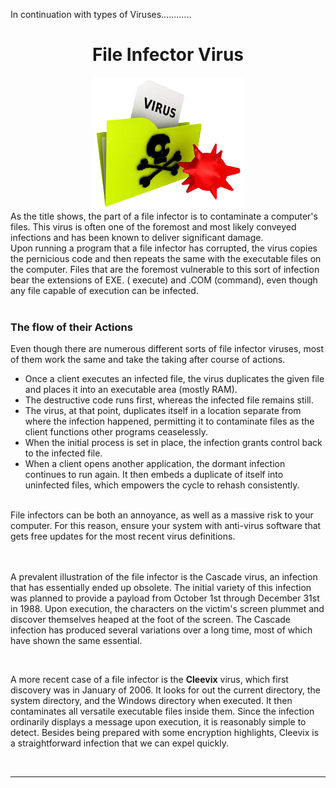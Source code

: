 In continuation with types of Viruses............

<h1 align="center">File Infector Virus</h1>
<div align="center">
<img src="images\file-infector.png">
</div>
As the title shows, the part of a file infector is to contaminate a computer's files. This virus is often one of the foremost and most likely conveyed infections and has been known to deliver significant damage.
</br>
Upon running a program that a file infector has corrupted, the virus copies the pernicious code and then repeats the same with the executable files on the computer. Files that are the foremost vulnerable to this sort of infection bear the extensions of EXE. ( execute) and .COM (command), even though any file capable of execution can be infected.
<br><br>
<h3><b>The flow of their Actions</b></h3>
Even though there are numerous different sorts of file infector viruses, most of them work the same and take the taking after course of actions.
<ul>
<li>Once a client executes an infected file, the virus duplicates the given file and places it into an executable area (mostly RAM).</li>
<li>The destructive code runs first, whereas the infected file remains still.</li>
<li>The virus, at that point, duplicates itself in a location separate from where the infection happened, permitting it to contaminate files as the client functions other programs ceaselessly.</li>
<li>When the initial process is set in place, the infection grants control back to the infected file.</li>
<li>When a client opens another application, the dormant infection continues to run again. It then embeds a duplicate of itself into uninfected files, which empowers the cycle to rehash consistently.</li>
<br>
</ul>
File infectors can be both an annoyance, as well as a massive risk to your computer. For this reason, ensure your system with anti-virus software that gets free updates for the most recent virus definitions.

</br></br>
A prevalent illustration of the file infector is the Cascade virus, an infection that has essentially ended up obsolete. The initial variety of this infection was planned to provide a payload from October 1st through December 31st in 1988. Upon execution, the characters on the victim's screen plummet and discover themselves heaped at the foot of the screen. The Cascade infection has produced several variations over a long time, most of which have shown the same essential.

</br>

A more recent case of a file infector is the <b>Cleevix</b> virus, which first discovery was in January of 2006. It looks for out the current directory, the system directory, and the Windows directory when executed. It then contaminates all versatile executable files inside them. Since the infection ordinarily displays a message upon execution, it is reasonably simple to detect. Besides being prepared with some encryption highlights, Cleevix is a straightforward infection that we can expel quickly.

</br>
<hr>